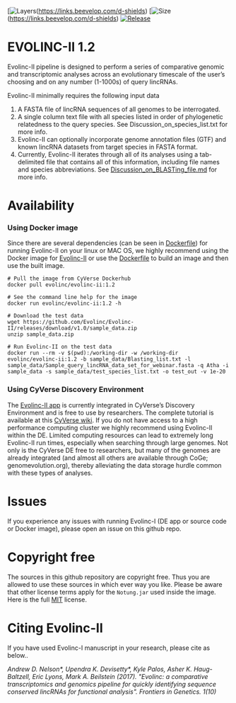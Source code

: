 [![Layers](https://shields.beevelop.com/docker/pulls/evolinc/evolinc-ii.svg?style=flat-square)(https://links.beevelop.com/d-shields)
[![Size](https://shields.beevelop.com/docker/image/layers/evolinc/evolinc-ii/1.2.svg?style=flat-square)(https://links.beevelop.com/d-shields)
[![Release](https://shields.beevelop.com/github/release/Evolinc/Evolinc-II.svg?style=flat-square)](https://github.com/Evolinc/Evolinc-II/releases)

# EVOLINC-II 1.2
Evolinc-II pipeline is designed to perform a series of comparative genomic and transcriptomic analyses across an evolutionary timescale of the user’s choosing and on any number (1-1000s) of query lincRNAs. 

Evolinc-II minimally requires the following input data

1. A FASTA file of lincRNA sequences of all genomes to be interrogated.
2. A single column text file with all species listed in order of phylogenetic relatedness to the query species. See Discussion_on_species_list.txt for more info.
3. Evolinc-II can optionally incorporate genome annotation files (GTF) and known lincRNA datasets from target species in FASTA format.
4. Currently, Evolinc-II iterates through all of its analyses using a tab-delimited file that contains all of this information, including file names and species abbreviations. See [Discussion_on_BLASTing_file.md](https://github.com/Evolinc/Evolinc-II/blob/master/Discussion_on_BLASTing_file.md) for more info.

 
# Availability
### Using Docker image

Since there are several dependencies (can be seen in [Dockerfile](https://hub.docker.com/r/cyverse/evolinc-ii/~/dockerfile/)) for running Evolinc-II on your linux or MAC OS, we highly recommend using the Docker image for [Evolinc-II](https://hub.docker.com/r/cyverse/evolinc-ii/) or use the [Dockerfile](https://hub.docker.com/r/cyverse/evolinc-ii/~/dockerfile/) to build an image and then use the built image.

```
# Pull the image from CyVerse Dockerhub
docker pull evolinc/evolinc-ii:1.2

# See the command line help for the image
docker run evolinc/evolinc-ii:1.2 -h

# Download the test data
wget https://github.com/Evolinc/Evolinc-II/releases/download/v1.0/sample_data.zip
unzip sample_data.zip

# Run Evolinc-II on the test data
docker run --rm -v $(pwd):/working-dir -w /working-dir evolinc/evolinc-ii:1.2 -b sample_data/Blasting_list.txt -l sample_data/Sample_query_lincRNA_data_set_for_webinar.fasta -q Atha -i sample_data -s sample_data/test_species_list.txt -o test_out -v 1e-20
```

### Using CyVerse Discovery Environment

The [Evolinc-II app](https://de.cyverse.org/de/?type=apps&app-id=3ef009a2-7b99-11e6-a1d6-008cfa5ae621&system-id=de) is currently integrated in CyVerse’s Discovery Environment and is free to use by researchers. The complete tutorial is available at this [CyVerse wiki](https://wiki.cyverse.org/wiki/display/TUT/Evolinc+in+the+Discovery+Environment). If you do not have access to a high performance computing cluster we highly recommend using Evolinc-II within the DE. Limited computing resources can lead to extremely long Evolinc-II run times, especially when searching through large genomes. Not only is the CyVerse DE free to researchers, but many of the genomes are already integrated (and almost all others are available through CoGe; genomevolution.org), thereby alleviating the data storage hurdle common with these types of analyses. 

# Issues
If you experience any issues with running Evolinc-I (DE app or source code or Docker image), please open an issue on this github repo.
 

# Copyright free
The sources in this github repository are copyright free. Thus you are allowed to use these sources in which ever way you like. Please be aware that other license terms apply for the `Notung.jar` used inside the image. Here is the full [MIT](https://choosealicense.com/licenses/mit/#) license. 

# Citing Evolinc-II
If you have used Evolinc-I manuscript in your research, please cite as below..

*Andrew D. Nelson&ast;, Upendra K. Devisetty&ast;, Kyle Palos, Asher K. Haug-Baltzell, Eric Lyons, Mark A. Beilstein (2017). "Evolinc: a comparative transcriptomics and genomics pipeline for quickly identifying sequence conserved lincRNAs for functional analysis". Frontiers in Genetics. 1(10)*
